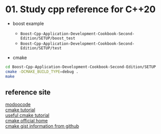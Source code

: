 # 01. Study cpp reference for C++20

- boost example 
  - `Boost-Cpp-Application-Development-Cookbook-Second-Edition/SETUP/boost_test`
  - `Boost-Cpp-Application-Development-Cookbook-Second-Edition/SETUP/test`

- cmake 
  
```sh
cd Boost-Cpp-Application-Development-Cookbook-Second-Edition/SETUP
cmake -DCMAKE_BUILD_TYPE=debug .
make 
```

## reference site 

[modoocode](https://modoocode.com/254)  
[cmake tutorial](https://www.tuwlab.com/27260)  
[useful cmake tutorial](https://alida.tistory.com/19)  
[cmake official home](https://cmake.org/cmake/help/latest/prop_tgt/ARCHIVE_OUTPUT_DIRECTORY.html)  
[cmake gist information from github](https://gist.github.com/hundong2/adc2aa3388e32bf98c3e0ec4657cd832)  



